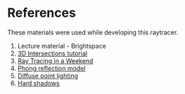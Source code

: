 # References

These materials were used while developing this raytracer.

1. Lecture material - Brightspace
2. [3D Intersections tutorial](http://geomalgorithms.com/a06-_intersect-2.html)
3. [Ray Tracing in a Weekend](https://github.com/RayTracing/raytracing.github.io)
4. [Phong reflection model](https://en.wikipedia.org/wiki/Phong_reflection_model)
5. [Diffuse point lighting](https://www.tomdalling.com/blog/modern-opengl/06-diffuse-point-lighting/)
6. [Hard shadows](https://www.scratchapixel.com/lessons/3d-basic-rendering/introduction-to-shading/ligth-and-shadows)

